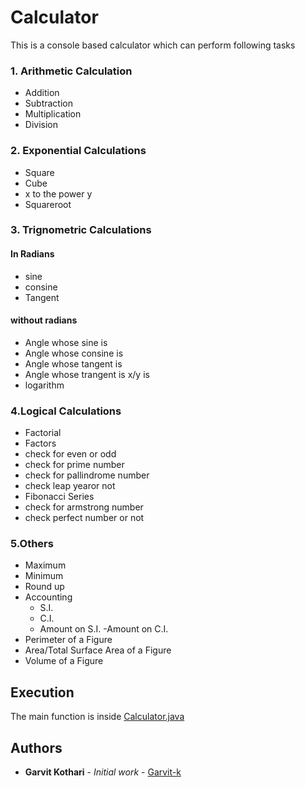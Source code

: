# Calculator
This is a console based calculator which can perform following tasks

### 1. Arithmetic Calculation

 - Addition
 - Subtraction
 - Multiplication
 - Division

### 2. Exponential Calculations

 - Square
 - Cube
 - x to the power y
 - Squareroot

### 3. Trignometric Calculations

#### In Radians

 - sine
 - consine
 - Tangent
 
#### without radians

 - Angle whose sine is
 - Angle whose consine is
 - Angle whose tangent is
 - Angle whose trangent is x/y is
 - logarithm

### 4.Logical Calculations

 - Factorial
 - Factors
 - check for even or odd
 - check for prime number
 - check for pallindrome number
 - check leap yearor not
 - Fibonacci Series
 - check for armstrong number
 - check perfect number or not

### 5.Others

- Maximum
- Minimum
- Round up
- Accounting
   - S.I.
   - C.I.
   - Amount on S.I.
   -Amount on C.I.
- Perimeter of a Figure
- Area/Total Surface Area of a Figure
- Volume of a Figure

## Execution

The main function is inside [Calculator.java](https://github.com/Garvit-k/Calculator/blob/master/Calculator.java)

 ## Authors

* **Garvit Kothari** - *Initial work* - [Garvit-k](https://github.com/Garvit-k)
